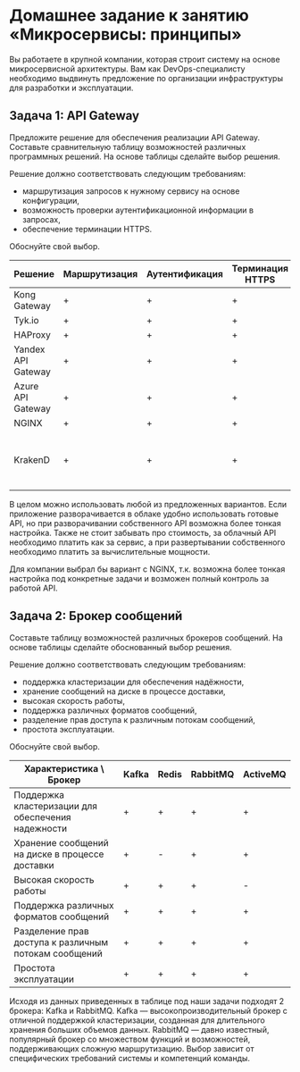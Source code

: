 
# Домашнее задание к занятию «Микросервисы: принципы»

Вы работаете в крупной компании, которая строит систему на основе микросервисной архитектуры.
Вам как DevOps-специалисту необходимо выдвинуть предложение по организации инфраструктуры для разработки и эксплуатации.

## Задача 1: API Gateway

Предложите решение для обеспечения реализации API Gateway. Составьте сравнительную таблицу возможностей различных программных решений. На основе таблицы сделайте выбор решения.

Решение должно соответствовать следующим требованиям:
- маршрутизация запросов к нужному сервису на основе конфигурации,
- возможность проверки аутентификационной информации в запросах,
- обеспечение терминации HTTPS.

Обоснуйте свой выбор.

| Решение            | Маршрутизация | Аутентификация | Терминация HTTPS | Бесплатно/Открыто?                                               |
|--------------------|---------------|----------------|------------------|------------------------------------------------------------------|
| Kong Gateway       | +             | +              | +                | Бесплатно, Apache 2.0                                            |
| Tyk.io             | +             | +              | +                | Бесплатно, MPL                                                   |
| HAProxy            | +             | +              | +                | Бесплатно                                                        |
| Yandex API Gateway | +             | +              | +                | Платно                                                           |
| Azure API Gateway  | +             | +              | +                | Платно                                                           |
| NGINX              | +             | +              | +                | Бесплатно                                                        |
| KrakenD            | +             | +              | +                | Двойное лицензирование, нужные функции частично в платной версии |

В целом можно использовать любой из предложенных вариантов. Если приложение разворачивается в облаке удобно использовать готовые API, 
но при разворачивании собственного API возможна более тонкая настройка. 
Также не стоит забывать про стоимость, за облачный API необходимо платить как за сервис, а при развертывании собственного необходимо платить за вычислительные мощности.

Для компании выбрал бы вариант с NGINX, т.к. возможна более тонкая настройка под конкретные задачи и возможен полный контроль за работой API.

## Задача 2: Брокер сообщений

Составьте таблицу возможностей различных брокеров сообщений. На основе таблицы сделайте обоснованный выбор решения.

Решение должно соответствовать следующим требованиям:
- поддержка кластеризации для обеспечения надёжности,
- хранение сообщений на диске в процессе доставки,
- высокая скорость работы,
- поддержка различных форматов сообщений,
- разделение прав доступа к различным потокам сообщений,
- простота эксплуатации.

Обоснуйте свой выбор.

| Характеристика \ Брокер                               | Kafka | Redis | RabbitMQ | ActiveMQ |
|-------------------------------------------------------|-------|-------|----------|----------|
| Поддержка кластеризации для обеспечения надежности    | +     | +     | +        | +        |
| Хранение сообщений на диске в процессе доставки       | +     | -     | +        | +        |
| Высокая скорость работы                               | +     | +     | +        | -        |
| Поддержка различных форматов сообщений                | +     | +     | +        | +        |
| Разделение прав доступа к различным потокам сообщений | +     | +     | +        | +        |
| Простота эксплуатации                                 | +     | +     | +        | +        |

Исходя из данных приведенных в таблице под наши задачи подходят 2 брокера: Kafka и RabbitMQ.
Kafka — высокопроизводительный брокер с отличной поддержкой кластеризации, созданная для длительного хранения больших объемов данных.
RabbitMQ — давно известный, популярный брокер со множеством функций и возможностей, поддерживающих сложную маршрутизацию.
Выбор зависит от специфических требований системы и компетенций команды.


